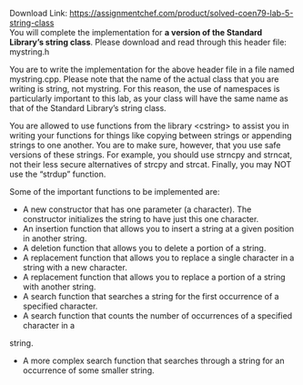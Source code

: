 Download Link: https://assignmentchef.com/product/solved-coen79-lab-5-string-class
<br>
You will complete the implementation for <strong>a version of the Standard Library’s string class</strong>. Please download and read through this header file: mystring.h




You are to write the implementation for the above header file in a file named mystring.cpp. Please note that the name of the actual class that you are writing is string, not mystring. For this reason, the use of namespaces is particularly important to this lab, as your class will have the same name as that of the Standard Library’s string class.




You are allowed to use functions from the library &lt;cstring&gt; to assist you in writing your functions for things like copying between strings or appending strings to one another. You are to make sure, however, that you use safe versions of these strings. For example, you should use strncpy and strncat, not their less secure alternatives of strcpy and strcat. Finally, you may NOT use the “strdup” function.




Some of the important functions to be implemented are:

<ul>

 <li>A new constructor that has one parameter (a character). The constructor initializes the string to have just this one character.</li>

 <li>An insertion function that allows you to insert a string at a given position in another string.</li>

 <li>A deletion function that allows you to delete a portion of a string.</li>

 <li>A replacement function that allows you to replace a single character in a string with a new character.</li>

 <li>A replacement function that allows you to replace a portion of a string with another string.</li>

 <li>A search function that searches a string for the first occurrence of a specified character.</li>

 <li>A search function that counts the number of occurrences of a specified character in a</li>

</ul>

string.

<ul>

 <li>A more complex search function that searches through a string for an occurrence of some smaller string.</li>

</ul>